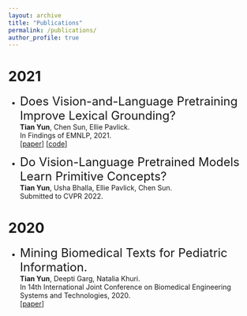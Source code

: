 ```yaml
---
layout: archive
title: "Publications"
permalink: /publications/
author_profile: true
---
```


# 2021
- <font size="5"> Does Vision-and-Language Pretraining Improve Lexical Grounding? </font> \
**Tian Yun**, Chen Sun, Ellie Pavlick. \
In Findings of EMNLP, 2021. \
[[paper](https://aclanthology.org/2021.findings-emnlp.370.pdf)] [[code](https://github.com/tttyuntian/vlm_lexical_grounding)]

- <font size="5"> Do Vision-Language Pretrained Models Learn Primitive Concepts? </font> \
**Tian Yun**, Usha Bhalla, Ellie Pavlick, Chen Sun. \
Submitted to CVPR 2022.  

# 2020
- <font size="5"> Mining Biomedical Texts for Pediatric Information. </font> \
**Tian Yun**, Deepti Garg, Natalia Khuri. \
In 14th International Joint Conference on Biomedical Engineering Systems and Technologies, 2020. \
[[paper](https://www.scitepress.org/Papers/2021/103102/103102.pdf)] 

<!---
{% if author.googlescholar %}
  You can also find my articles on <u><a href="#{{author.googlescholar}}">my Google Scholar profile</a>.</u>
{% endif %}

{% include base_path %}

{% for post in site.publications reversed %}
  {% include archive-single.html %}
{% endfor %}
-->
